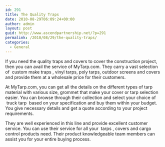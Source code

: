 ```yaml
---
id: 291
title: The Quality Traps
date: 2010-08-29T06:09:24+00:00
author: admin
layout: post
guid: http://www.ascendpartnership.net/?p=291
permalink: /2010/08/29/the-quality-traps/
categories:
  - General
---
```

If you need the quality traps and covers to cover the construction project, then you can avail the service of MyTarp.com. They carry a vast selection of &nbsp;custom make traps&nbsp;, vinyl tarps, poly tarps, outdoor screens and covers and provide them at a wholesale price for their customers.

At MyTarp.com, you can get all the details on the different types of tarp material with various size, grommet that make your cover or tarp selection easier. You can browse through their collection and select your choice of &nbsp;truck tarp&nbsp; based on your specification and buy them within your budget. You give necessary details and get a quote according to your project requirements.

They are well experienced in this line and provide excellent customer service. You can use their service for all your &nbsp;tarps&nbsp;, covers and cargo control products need. Their product knowledgeable team members can assist you for your entire buying process.